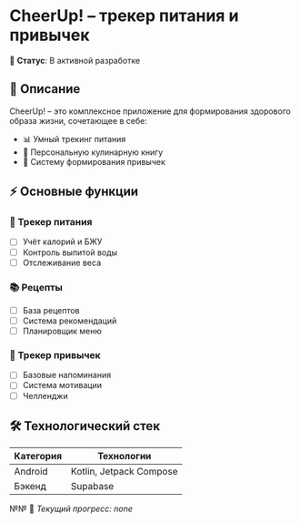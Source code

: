 # CheerUp! – трекер питания и привычек  

📌 **Статус**: В активной разработке 

## 📝 Описание  
CheerUp! – это комплексное приложение для формирования здорового образа жизни, сочетающее в себе:  
- 📊 Умный трекинг питания  
- 🍳 Персональную кулинарную книгу  
- 🔄 Систему формирования привычек  

## ⚡ Основные функции  
### 🍎 Трекер питания  
- [ ] Учёт калорий и БЖУ 
- [ ] Контроль выпитой воды
- [ ] Отслеживание веса

### 📚 Рецепты  
- [ ] База рецептов  
- [ ] Система рекомендаций   
- [ ] Планировщик меню  

### 🔄 Трекер привычек  
- [ ] Базовые напоминания  
- [ ] Система мотивации  
- [ ] Челленджи  

## 🛠 Технологический стек  
| Категория       | Технологии         |
|----------------|-------------------|
| Android        | Kotlin, Jetpack Compose |
| Бэкенд         | Supabase  |
№№
🚀 *Текущий прогресс: none*
